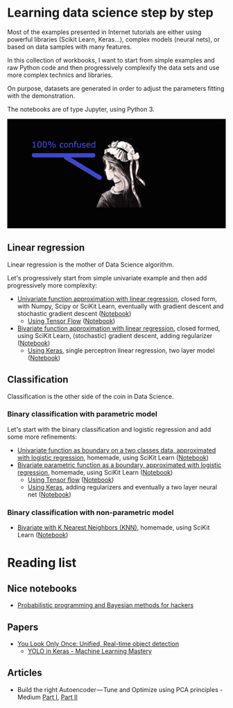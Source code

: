 # Learning data science step by step

Most of the examples presented in Internet tutorials are either using powerful libraries (Scikit Learn, Keras...), complex models (neural nets), or based on data samples with many features.

In this collection of workbooks, I want to start from simple examples and raw Python code and then progressively complexify the data sets and use more complex technics and libraries.

On purpose, datasets are generated in order to adjust the parameters fitting with the demonstration.

The notebooks are of type Jupyter, using Python 3.

![Do not get confused](assets/Confused_640.png)

## Linear regression

Linear regression is the mother of Data Science algorithm.

Let's progressively start from simple univariate example and then add progressively more complexity:
- [Univariate function approximation with linear regression](linear/LinearRegressionUnivariate.html), closed form, with Numpy, Scipy or SciKit Learn, eventually with gradient descent and stochastic gradient descent ([Notebook](linear/LinearRegressionUnivariate.ipynb))
  - [Using Tensor Flow](linear/LinearRegressionUnivariate-TensorFlow.html) ([Notebook](linear/LinearRegressionUnivariate-TensorFlow.ipynb))
- [Bivariate function approximation with linear regression](linear/LinearRegressionBivariate.html), closed formed, using SciKit Learn, (stochastic) gradient descent, adding regularizer ([Notebook](linear/LinearRegressionBivariate.ipynb))
  - [Using Keras](linear/LinearRegressionBivariate-Keras.html), single perceptron linear regression, two layer model ([Notebook](linear/LinearRegressionBivariate-Keras.ipynb))

## Classification

Classification is the other side of the coin in Data Science.

### Binary classification with parametric model

Let's start with the binary classification and logistic regression and add some more refinements:
- [Univariate function as boundary on a two classes data, approximated with logistic regression](classification/ClassificationContinuousSingleFeature.html), homemade, using SciKit Learn ([Notebook](classification/ClassificationContinuousSingleFeature.ipynb))
- [Bivariate parametric function as a boundary, approximated with logistic regression](classification/ClassificationContinuous2Features.html), homemade, using SciKit Learn ([Notebook](classification/ClassificationContinuous2Features.ipynb))
  - [Using Tensor flow](classification/ClassificationContinuous2Features-TensorFlow.html) ([Notebook](classification/ClassificationContinuous2Features-TensorFlow.ipynb))
  - [Using Keras](classification/ClassificationContinuous2Features-Keras.html), adding regularizers and eventually a two layer neural net ([Notebook](classification/ClassificationContinuous2Features-Keras.ipynb))
  
### Binary classification with non-parametric model

- [Bivariate with K Nearest Neighbors (KNN)](classification/ClassificationContinuous2Features-KNN.html), homemade, using SciKit Learn ([Notebook](classification/ClassificationContinuous2Features-KNN.ipynb))
  
# Reading list

## Nice notebooks

- [Probabilistic programming and Bayesian methods for hackers](https://github.com/CamDavidsonPilon/Probabilistic-Programming-and-Bayesian-Methods-for-Hackers)

## Papers

- [You Look Only Once: Unified, Real-time object detection](https://pjreddie.com/media/files/papers/yolo_1.pdf)
  - [YOLO in Keras - Machine Learning Mastery](https://machinelearningmastery.com/how-to-perform-object-detection-with-yolov3-in-keras/)
  
  
## Articles

- Build the right Autoencoder — Tune and Optimize using PCA principles - Medium [Part I](https://medium.com/@cran2367/build-the-right-autoencoder-tune-and-optimize-using-pca-principles-part-i-1f01f821999b), [Part II](https://medium.com/@cran2367/build-the-right-autoencoder-tune-and-optimize-using-pca-principles-part-ii-24b9cca69bd6)